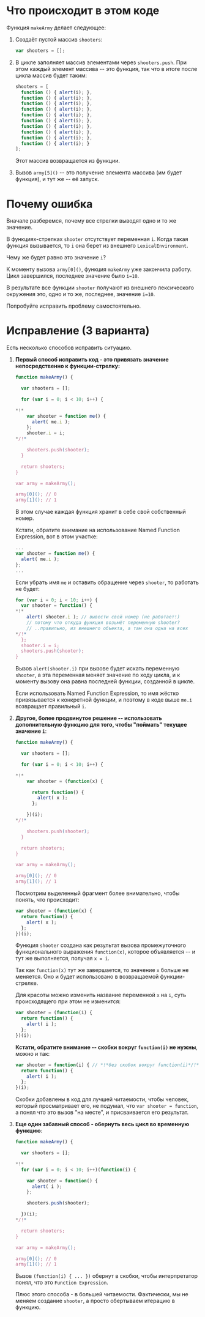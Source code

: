 # Что происходит в этом коде

Функция `makeArmy` делает следующее:

1. Создаёт пустой массив `shooters`:

    ```js
    var shooters = [];
    ```
2. В цикле заполняет массив элементами через `shooters.push`.
При этом каждый элемент массива -- это функция, так что в итоге после цикла массив будет таким:

    ```js no-beautify
    shooters = [
      function () { alert(i); },
      function () { alert(i); },
      function () { alert(i); },
      function () { alert(i); },
      function () { alert(i); },
      function () { alert(i); },
      function () { alert(i); },
      function () { alert(i); },
      function () { alert(i); },
      function () { alert(i); }
    ];
    ```

    Этот массив возвращается из функции.
3. Вызов `army[5]()` -- это получение элемента массива (им будет функция), и тут же -- её запуск.

# Почему ошибка

Вначале разберемся, почему все стрелки выводят одно и то же значение.

В функциях-стрелках `shooter` отсутствует переменная `i`. Когда такая функция вызывается, то `i` она берет из внешнего `LexicalEnvironment`.

Чему же будет равно это значение `i`?

К моменту вызова `army[0]()`, функция `makeArmy` уже закончила работу. Цикл  завершился, последнее значение было `i=10`.

В результате все функции `shooter` получают из внешнего лексического окружения это, одно и то же, последнее, значение `i=10`.

Попробуйте исправить проблему самостоятельно.

# Исправление (3 варианта)

Есть несколько способов исправить ситуацию.

1. **Первый способ исправить код - это привязать значение непосредственно к функции-стрелку:**

    ```js run
    function makeArmy() {

      var shooters = [];

      for (var i = 0; i < 10; i++) {

    *!*
        var shooter = function me() {
          alert( me.i );
        };
        shooter.i = i;
    */!*

        shooters.push(shooter);
      }

      return shooters;
    }

    var army = makeArmy();

    army[0](); // 0
    army[1](); // 1
    ```

    В этом случае каждая функция хранит в себе свой собственный номер.

    Кстати, обратите внимание на использование Named Function Expression, вот в этом участке:

    ```js
    ...
    var shooter = function me() {
      alert( me.i );
    };
    ...
    ```

    Если убрать имя `me` и оставить обращение через `shooter`, то работать не будет:

    ```js
    for (var i = 0; i < 10; i++) {
      var shooter = function() {
    *!*
        alert( shooter.i ); // вывести свой номер (не работает!)
        // потому что откуда функция возьмёт переменную shooter?
        // ..правильно, из внешнего объекта, а там она одна на всех
    */!*
      };
      shooter.i = i;
      shooters.push(shooter);
    }
    ```

    Вызов `alert(shooter.i)` при вызове будет искать переменную `shooter`, а эта переменная меняет значение по ходу цикла, и к моменту вызову она равна последней функции, созданной в цикле.

    Если использовать Named Function Expression, то имя жёстко привязывается к конкретной функции, и поэтому в коде выше `me.i` возвращает правильный `i`.
2. **Другое, более продвинутое решение -- использовать дополнительную функцию для того, чтобы "поймать" текущее значение `i`**:

    ```js run
    function makeArmy() {

      var shooters = [];

      for (var i = 0; i < 10; i++) {

    *!*
        var shooter = (function(x) {

          return function() {
            alert( x );
          };

        })(i);
    */!*

        shooters.push(shooter);
      }

      return shooters;
    }

    var army = makeArmy();

    army[0](); // 0
    army[1](); // 1
    ```

    Посмотрим выделенный фрагмент более внимательно, чтобы понять, что происходит:

    ```js
    var shooter = (function(x) {
      return function() {
        alert( x );
      };
    })(i);
    ```

    Функция `shooter` создана как результат вызова промежуточного функционального выражения `function(x)`, которое объявляется -- и тут же выполняется, получая `x = i`.

    Так как `function(x)` тут же завершается, то значение `x` больше не меняется. Оно и будет использовано в возвращаемой функции-стрелке.

    Для красоты можно изменить название переменной `x` на `i`, суть происходящего при этом не изменится:

    ```js
    var shooter = (function(i) {
      return function() {
        alert( i );
      };
    })(i);
    ```

    **Кстати, обратите внимание -- скобки вокруг `function(i)` не нужны**, можно и так:

    ```js
    var shooter = function(i) { // *!*без скобок вокруг function(i)*/!*
      return function() {
        alert( i );
      };
    }(i);
    ```

    Скобки добавлены в код для лучшей читаемости, чтобы человек, который просматривает его, не подумал, что `var shooter = function`, а понял что это вызов "на месте", и присваивается его результат.
3. **Еще один забавный способ - обернуть весь цикл во временную функцию**:

    ```js run
    function makeArmy() {

      var shooters = [];

    *!*
      for (var i = 0; i < 10; i++)(function(i) {

        var shooter = function() {
          alert( i );
        };

        shooters.push(shooter);

      })(i);
    */!*

      return shooters;
    }

    var army = makeArmy();

    army[0](); // 0
    army[1](); // 1
    ```

    Вызов `(function(i) { ... })` обернут в скобки, чтобы интерпретатор понял, что это `Function Expression`.

    Плюс этого способа - в большей читаемости. Фактически, мы не меняем создание `shooter`, а просто обертываем итерацию в функцию.

